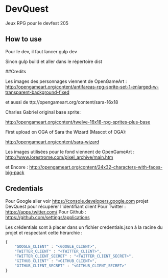 # DevQuest
Jeux RPG pour le devfest 205

## How to use

Pour le dev, il faut lancer gulp dev

Sinon gulp build et aller dans le répertoire dist

##Credits 

Les images des personnages viennent de OpenGameArt : http://opengameart.org/content/antifareas-rpg-sprite-set-1-enlarged-w-transparent-background-fixed

et aussi de  ttp://opengameart.org/content/sara-16x18

Charles Gabriel original base sprite:

http://opengameart.org/content/twelve-16x18-rpg-sprites-plus-base

First upload on OGA of Sara the Wizard (Mascot of OGA):

http://opengameart.org/content/sara-wizard

Les images utilisées pour le fond viennent de OpenGameArt : http://www.lorestrome.com/pixel_archive/main.htm

et Encore : http://opengameart.org/content/24x32-characters-with-faces-big-pack


## Credentials 
Pour Google aller voir https://console.developers.google.com projet DevQuest pour récupérer l'identifiant client
Pour Twitter : https://apps.twitter.com/
Pour Github : https://github.com/settings/applications

Les crédentials sont à placer dans un fichier credentials.json à la racine du projet et respectant cette hérarchie : 
```javascript
{
    "GOOGLE_CLIENT" : "<GOOGLE_CLIENT>",
    "TWITTER_CLIENT" : "<TWITTER_CLIENT>",
    "TWITTER_CLIENT_SECRET" : "<TWITTER_CLIENT_SECRET>",
    "GITHUB_CLIENT" : "<GITHUB_CLIENT>",
    "GITHUB_CLIENT_SECRET" : "<GITHUB_CLIENT_SECRET>"
}